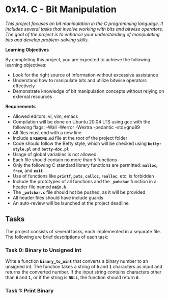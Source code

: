 # 0x14. C - Bit Manipulation

*This project focuses on bit manipulation in the C programming language. It includes several tasks that involve working with bits and bitwise operators. The goal of the project is to enhance your understanding of manipulating bits and develop problem-solving skills.*

**Learning Objectives**

By completing this project, you are expected to achieve the following learning objectives:

* Look for the right source of information without excessive assistance
* Understand how to manipulate bits and utilize bitwise operators effectively
* Demonstrate knowledge of bit manipulation concepts without relying on external resources

**Requirements**

* Allowed editors: vi, vim, emacs
* Compilation will be done on Ubuntu 20.04 LTS using gcc with the following flags: -Wall -Werror -Wextra -pedantic -std=gnu89
* All files must end with a new line
* Include a **`README.md`** file at the root of the project folder
* Code should follow the Betty style, which will be checked using **`betty-style.pl`** and **`betty-doc.pl`**
* Usage of global variables is not allowed
* Each file should contain no more than 5 functions
* Only the following C standard library functions are permitted: **`malloc`**, **`free`**, and **`exit`**
* Use of functions like **`printf`**, **`puts`**, **`calloc`**, **`realloc`**, etc. is forbidden
* Include the prototypes of all functions and the **`_putchar`** function in a header file named **`main.h`**
* The **`_putchar.c`** file should not be pushed, as it will be provided
* All header files should have include guards
* An auto-review will be launched at the project deadline

## Tasks

The project consists of several tasks, each implemented in a separate file. The following are brief descriptions of each task:


### Task 0: Binary to Unsigned Int

Write a function **`binary_to_uint`** that converts a binary number to an unsigned int. The function takes a string of **`0`** and **`1`** characters as input and returns the converted number. If the input string contains characters other than **`0`** and **`1`**, or if the string is **`NULL`**, the function should return **`0`**.

### Task 1: Print Binary


